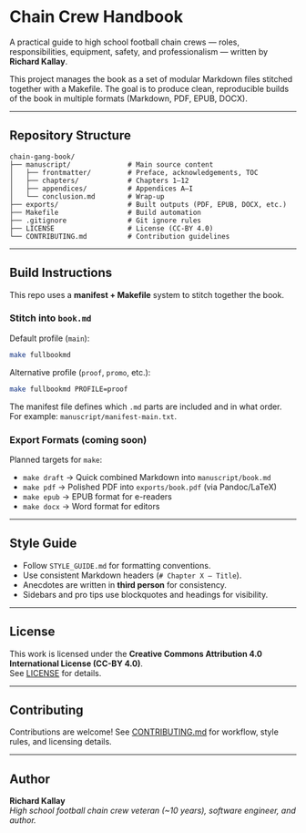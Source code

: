 # Chain Crew Handbook

A practical guide to high school football chain crews — roles, responsibilities, 
equipment, safety, and professionalism — written by **Richard Kallay**.  

This project manages the book as a set of modular Markdown files stitched 
together with a Makefile. The goal is to produce clean, reproducible builds of 
the book in multiple formats (Markdown, PDF, EPUB, DOCX).  

---

## Repository Structure

```
chain-gang-book/
├── manuscript/              # Main source content
│   ├── frontmatter/         # Preface, acknowledgements, TOC
│   ├── chapters/            # Chapters 1–12
│   ├── appendices/          # Appendices A–I
│   └── conclusion.md        # Wrap-up
├── exports/                 # Built outputs (PDF, EPUB, DOCX, etc.)
├── Makefile                 # Build automation
├── .gitignore               # Git ignore rules
├── LICENSE                  # License (CC-BY 4.0)
└── CONTRIBUTING.md          # Contribution guidelines
```

---

## Build Instructions

This repo uses a **manifest + Makefile** system to stitch together the book.  

### Stitch into `book.md`

Default profile (`main`):

```bash
make fullbookmd
```

Alternative profile (`proof`, `promo`, etc.):

```bash
make fullbookmd PROFILE=proof
```

The manifest file defines which `.md` parts are included and in what order.  
For example: `manuscript/manifest-main.txt`.

### Export Formats (coming soon)

Planned targets for `make`:
- `make draft` → Quick combined Markdown into `manuscript/book.md`
- `make pdf`   → Polished PDF into `exports/book.pdf` (via Pandoc/LaTeX)
- `make epub`  → EPUB format for e-readers
- `make docx`  → Word format for editors

---

## Style Guide

- Follow `STYLE_GUIDE.md` for formatting conventions.
- Use consistent Markdown headers (`# Chapter X — Title`).
- Anecdotes are written in **third person** for consistency.
- Sidebars and pro tips use blockquotes and headings for visibility.

---

## License

This work is licensed under the **Creative Commons Attribution 4.0 International License (CC-BY 4.0)**.  
See [LICENSE](LICENSE) for details.

---

## Contributing

Contributions are welcome! See [CONTRIBUTING.md](CONTRIBUTING.md) for workflow, 
style rules, and licensing details.  

---

## Author

**Richard Kallay**  
*High school football chain crew veteran (~10 years), software engineer, and author.*  
